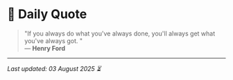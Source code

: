 # 📜 Daily Quote

> "If you always do what you've always done, you'll always get what you've always got. "  
> — **Henry Ford**

---

_Last updated: 03 August 2025 ⏳_
